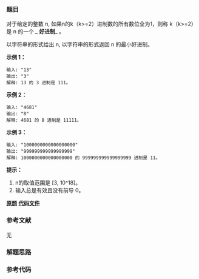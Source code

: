 ### 题目
对于给定的整数 n, 如果n的k（k>=2）进制数的所有数位全为1，则称 k（k>=2）是 n 的一个 _ **好进制**_ 。

以字符串的形式给出 n, 以字符串的形式返回 n 的最小好进制。



**示例 1：**

    
    
    输入: "13"
    输出: "3"
    解释: 13 的 3 进制是 111。
    

**示例 2：**

    
    
    输入: "4681"
    输出: "8"
    解释: 4681 的 8 进制是 11111。
    

**示例 3：**

    
    
    输入: "1000000000000000000"
    输出: "999999999999999999"
    解释: 1000000000000000000 的 999999999999999999 进制是 11。
    



**提示：**

  1. n的取值范围是 [3, 10^18]。
  2. 输入总是有效且没有前导 0。



 **[原题](https://leetcode-cn.com/problems/smallest-good-base/)**    **[代码文件]()**


### 参考文献
无

### 解题思路




### 参考代码

```go


```




